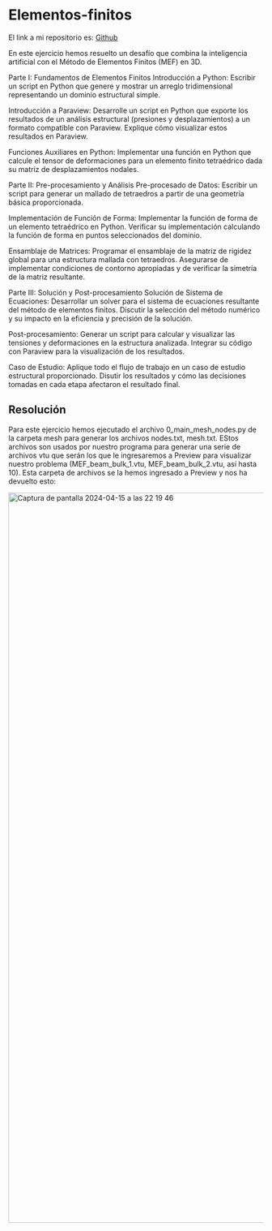 # Elementos-finitos
El link a mi repositorio es: [Github](https://github.com/crltsnch/Elementos-finitos)

En este ejercicio hemos resuelto un desafío que combina la inteligencia artificial con el Método de Elementos Finitos (MEF) en 3D.

Parte I: Fundamentos de Elementos Finitos
Introducción a Python: Escribir un script en Python que genere y mostrar un arreglo tridimensional representando un dominio estructural simple.

Introducción a Paraview: Desarrolle un script en Python que exporte los resultados de un análisis estructural (presiones y desplazamientos) a un formato compatible con Paraview. Explique cómo visualizar estos resultados en Paraview.

Funciones Auxiliares en Python: Implementar una función en Python que calcule el tensor de deformaciones para un elemento finito tetraédrico dada su matriz de desplazamientos nodales.

Parte II: Pre-procesamiento y Análisis
Pre-procesado de Datos: Escribir un script para generar un mallado de tetraedros a partir de una geometría básica proporcionada.

Implementación de Función de Forma: Implementar la función de forma de un elemento tetraédrico en Python. Verificar su implementación calculando la función de forma en puntos seleccionados del dominio.

Ensamblaje de Matrices: Programar el ensamblaje de la matriz de rigidez global para una estructura mallada con tetraedros. Asegurarse de implementar condiciones de contorno apropiadas y de verificar la simetría de la matriz resultante.

Parte III: Solución y Post-procesamiento
Solución de Sistema de Ecuaciones: Desarrollar un solver para el sistema de ecuaciones resultante del método de elementos finitos. Discutir la selección del método numérico y su impacto en la eficiencia y precisión de la solución.

Post-procesamiento: Generar un script para calcular y visualizar las tensiones y deformaciones en la estructura analizada. Integrar su código con Paraview para la visualización de los resultados.

Caso de Estudio: Aplique todo el flujo de trabajo en un caso de estudio estructural proporcionado. Disutir los resultados y cómo las decisiones tomadas en cada etapa afectaron el resultado final.

## Resolución
Para este ejercicio hemos ejecutado el archivo 0_main_mesh_nodes.py de la carpeta mesh para generar los archivos nodes.txt, mesh.txt. EStos archivos son usados por nuestro programa para generar una serie de archivos vtu que serán los que le ingresaremos a Preview para visualizar nuestro problema (MEF_beam_bulk_1.vtu, MEF_beam_bulk_2.vtu, así hasta 10). Esta carpeta de archivos se la hemos ingresado a Preview y nos ha devuelto esto:

 
<img width="1440" alt="Captura de pantalla 2024-04-15 a las 22 19 46" src="https://github.com/crltsnch/Elementos-finitos/assets/91721777/f769972e-db69-4550-9137-b9ecbe59287b">


